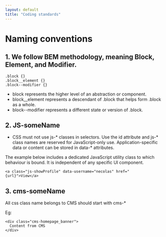 ```yaml
---
layout: default
title: "Coding standards"
---
```


# Naming conventions

## 1. We follow BEM methodology, meaning Block, Element, and Modifier.

    .block {}
    .block__element {}
    .block--modifier {}

- block represents the higher level of an abstraction or component.
- block__element represents a descendant of .block that helps form .block as a whole.
- block--modifier represents a different state or version of .block.

## 2. JS-someName

- CSS must not use js-* classes in selectors.
Use the id attribute and js-* class names are reserved for JavaScript-only use. Application-specific data or content can be stored in data-* attributes.

The example below includes a dedicated JavaScript utility class to which behaviour is bound. It is independent of any specific UI component.

    <a class="js-showProfile" data-username="necolas" href="{url}">View</a>


## 3. cms-someName
All css class name belongs to CMS should start with cms-*

Eg:

    <div class="cms-homepage_banner">
      Content from CMS
    </div>

